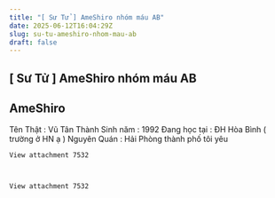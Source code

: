 ```yaml
---
title: "[ Sư Tử ] AmeShiro nhóm máu AB"
date: 2025-06-12T16:04:29Z
slug: su-tu-ameshiro-nhom-mau-ab
draft: false
---
```


## [ Sư Tử ] AmeShiro nhóm máu AB

## AmeShiro

Tên Thật : Vũ Tân Thành 
Sinh năm : 1992
Đang học tại : ĐH Hòa Bình ( trường ở HN ạ ) 
Nguyên Quán : Hải Phòng thành phố tôi yêu 


	View attachment 7532
	


	View attachment 7532